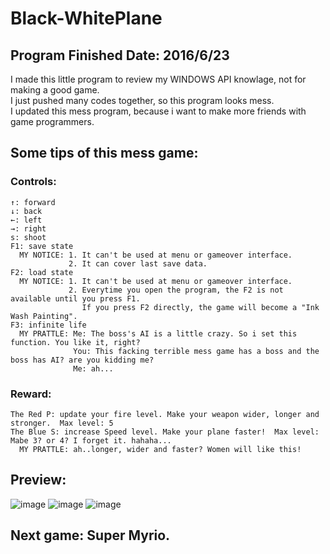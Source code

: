 ﻿# Black-WhitePlane
## Program Finished Date: 2016/6/23
 I made this little program to review my WINDOWS API knowlage, not for making a good game.<br />
 I just pushed many codes together, so this program looks mess.<br />
 I updated this mess program, because i want to make more friends with game programmers.<br />

## Some tips of this mess game:
### Controls:
    ↑: forward 
    ↓: back 
    ←: left 
    →: right 
    s: shoot 
    F1: save state 
      MY NOTICE: 1. It can't be used at menu or gameover interface.
                 2. It can cover last save data.
    F2: load state 
      MY NOTICE: 1. It can't be used at menu or gameover interface.
                 2. Everytime you open the program, the F2 is not available until you press F1. 
                    If you press F2 directly, the game will become a "Ink Wash Painting".
    F3: infinite life
      MY PRATTLE: Me: The boss's AI is a little crazy. So i set this function. You like it, right?
                  You: This facking terrible mess game has a boss and the boss has AI? are you kidding me? 
                  Me: ah...   
### Reward:
    The Red P: update your fire level. Make your weapon wider, longer and stronger.  Max level: 5 
    The Blue S: increase Speed level. Make your plane faster!  Max level: Mabe 3? or 4? I forget it. hahaha...
      MY PRATTLE: ah..longer, wider and faster? Women will like this!
## Preview:
![image](https://raw.githubusercontent.com/YaJinK/Black-WhitePlane/master/preview/2.png)
![image](https://raw.githubusercontent.com/YaJinK/Black-WhitePlane/master/preview/3.png)
![image](https://raw.githubusercontent.com/YaJinK/Black-WhitePlane/master/preview/4.png)
    
## Next game: Super Myrio.
